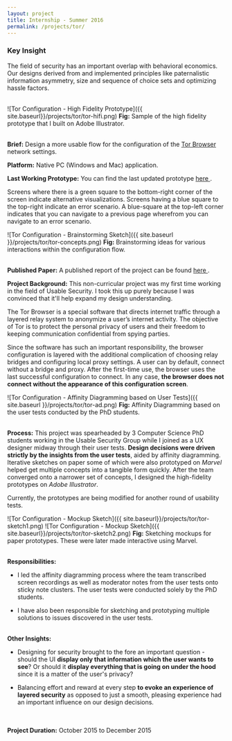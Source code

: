 ```yaml
---
layout: project
title: Internship - Summer 2016
permalink: /projects/tor/
---
```

<div class = "key-insight">
<h3 class = "key-insight">Key Insight</h3>
The field of security has an important overlap with behavioral economics. Our designs derived from and implemented principles like paternalistic information asymmetry, size and sequence of choice sets and optimizing hassle factors.
</div>
<br />

![Tor Configuration - High Fidelity Prototype]({{ site.baseurl}}/projects/tor/tor-hifi.png)
<span class = "figure-description">
**Fig:** Sample of the high fidelity prototype that I built on Adobe Illustrator.
</span><br /><br />

**Brief:** Design a more usable flow for the configuration of the
<a href="https://www.torproject.org/projects/torbrowser.html.en" class="underlined-link" target= "blank">
Tor Browser
<span class="fa fa-external-link no-underline"></span></a>
network settings.

**Platform:** Native PC (Windows and Mac) application.
<br />

**Last Working Prototype:** You can find the last updated prototype
<a href="https://marvelapp.com/15a2294" class="underlined-link" target= "blank">
here
<span class="fa fa-external-link no-underline"></span></a>. <br />

Screens where there is a green square to the bottom-right corner of the screen indicate alternative visualizations. Screens having a blue square to the top-right indicate an error scenario. A blue-square at the top-left corner indicates that you can navigate to a previous page wherefrom you can navigate to an error scenario.

![Tor Configuration - Brainstorming Sketch]({{ site.baseurl }}/projects/tor/tor-concepts.png)
<span class = "figure-description">
**Fig:** Brainstorming ideas for various interactions within the configuration flow.
</span><br /><br />

**Published Paper:** A published report of the project can be found
<a href="https://www2.eecs.berkeley.edu/Pubs/TechRpts/2016/EECS-2016-58.html" class="underlined-link" target= "blank">
here
<span class="fa fa-external-link no-underline"></span></a>. <br />

**Project Background:** This non-curricular project was my first time working in the field of Usable Security. I took this up purely because I was convinced that it'll help expand my design understanding.

The Tor Browser is a special software that directs internet traffic through a layered relay system to anonymize a user’s internet activity. The objective of Tor is to protect the personal privacy of users and their freedom to keeping communication confidential from spying parties.

Since the software has such an important responsibility, the browser configuration is layered with the additional complication of choosing relay bridges and configuring local proxy settings. A user can by default, connect without a bridge and proxy. After the first-time use, the browser uses the last successful configuration to connect. In any case, **the browser does not connect without the appearance of this configuration screen**.

![Tor Configuration - Affinity Diagramming based on User Tests]({{ site.baseurl }}/projects/tor/tor-ad.png)
<span class = "figure-description">
**Fig:** Affinity Diagramming based on the user tests conducted by the PhD students.
</span><br /><br />

**Process:** This project was spearheaded by 3 Computer Science PhD students working in the Usable Security Group while I joined as a UX designer midway through their user tests. **Design decisions were driven strictly by the insights from the user tests**, aided by affinity diagramming. Iterative sketches on paper some of which were also prototyped on *Marvel* helped get multiple concepts into a tangible form quickly. After the team converged onto a narrower set of concepts, I designed the high-fidelity prototypes on *Adobe Illustrator*.

Currently, the prototypes are being modified for another round of usability tests.

![Tor Configuration - Mockup Sketch]({{ site.baseurl}}/projects/tor/tor-sketch1.png)
![Tor Configuration - Mockup Sketch]({{ site.baseurl}}/projects/tor/tor-sketch2.png)
<span class = "figure-description">
**Fig:** Sketching mockups for paper prototypes. These were later made interactive using Marvel.
</span><br /><br />


**Responsibilities:**

* I led the affinity diagramming process where the team transcribed screen recordings as well as moderator notes from the user tests onto sticky note clusters. The user tests were conducted solely by the PhD students.

* I have also been responsible for sketching and prototyping multiple solutions to issues discovered in the user tests.
<br /><br />

**Other Insights:**

* Designing for security brought to the fore an important question - should the UI **display only that information which the user wants to see**? Or should it **display everything that is going on under the hood** since it is a matter of the user's privacy?

* Balancing effort and reward at every step **to evoke an experience of layered security** as opposed to just a smooth, pleasing experience had an important influence on our design decisions.

<br /><br />
**Project Duration:** October 2015 to December 2015
<br /><br />
<br /><br />
